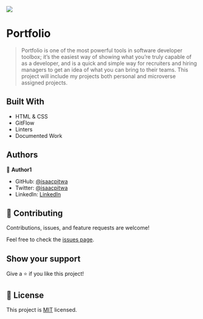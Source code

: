 ![](https://img.shields.io/badge/Microverse-blueviolet)

# Portfolio

> Portfolio is one of the most powerful tools in  software developer toolbox; it’s the easiest way of showing what you’re truly capable of as a developer, and is a quick and simple way for recruiters and hiring managers to get an idea of what you can bring to their teams.
 This project will include my projects both personal and microverse assigned projects.


## Built With

- HTML & CSS
- GitFlow
- Linters
- Documented Work



## Authors

👤 **Author1**

- GitHub: [@isaacpitwa](https://github.com/isaacpitwa)
- Twitter: [@isaacpitwa](https://twitter.com/isaacpitwa)
- LinkedIn: [LinkedIn](https://linkedin.com/in/isaac-pitwa)


## 🤝 Contributing

Contributions, issues, and feature requests are welcome!

Feel free to check the [issues page](../../issues/).

## Show your support

Give a ⭐️ if you like this project!


## 📝 License

This project is [MIT](./MIT.md) licensed.